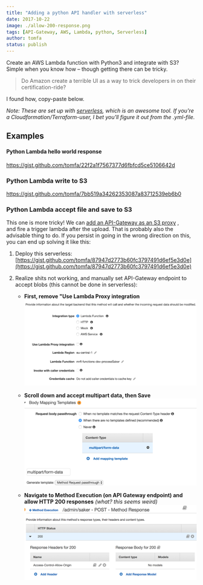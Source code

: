 ```yaml
---
title: "Adding a python API handler with serverless"
date: 2017-10-22
image: ./allow-200-response.png
tags: [API-Gateway, AWS, Lambda, python, Serverless]
author: tomfa
status: publish
---
```


Create an AWS Lambda function with Python3 and integrate with S3? 
Simple when you know how – though getting there can be tricky.  

> Do Amazon create a terrible UI as a way to trick developers in on their certification-ride?

I found how, copy-paste below. 

_Note: These are set up with [serverless](https://serverless.com/), which is an
 awesome tool. If you're a Cloudformation/Terraform-user, I bet you'll figure it 
 out from the .yml-file._ 
 
## Examples

#### Python Lambda hello world response 
https://gist.github.com/tomfa/22f2a1f7567377d6fbfcd5ce5106642d 
 
### Python Lambda write to S3
https://gist.github.com/tomfa/7bb519a34262353087a83712539eb6b0 

### Python Lambda accept file and save to S3

This one is more tricky! We can
[add an API-Gateway as an S3 proxy](http://docs.aws.amazon.com/apigateway/latest/developerguide/integrating-api-with-aws-services-s3.html)
, and fire a trigger lambda after the upload. That is probably also the advisable 
thing to do. If you persist in going in the wrong direction on this, you can 
end up solving it like this:

1.  Deploy this serverless: [https://gist.github.com/tomfa/87947d2773b60fc3797491d6ef5e3d0e](https://gist.github.com/tomfa/87947d2773b60fc3797491d6ef5e3d0e)

2.  Realize shits not working, and manually set API-Gateway endpoint to accept blobs (this cannot be done in serverless):
    *   **First, remove "Use Lambda Proxy integration** ![](./remove-lambda-proxy.png)

    *   **Scroll down and accept multipart data, then Save** ![](./accept-multipart.png)
    
    *   **Navigate to Method Execution (on API Gateway endpoint) and allow HTTP 200 responses** _(what? this seems weird)_ ![](./allow-200-response.png)
